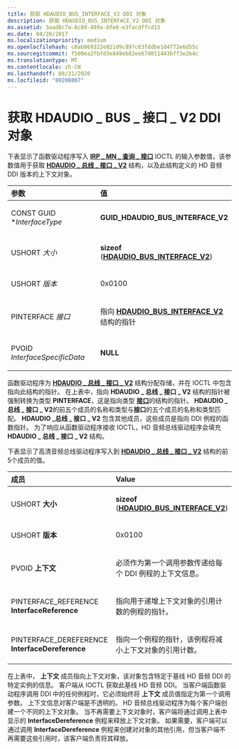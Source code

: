 ```yaml
---
title: 获取 HDAUDIO_BUS_INTERFACE_V2 DDI 对象
description: 获取 HDAUDIO_BUS_INTERFACE_V2 DDI 对象
ms.assetid: 3aad8c7a-8c89-499a-bfe8-e3facdffcd15
ms.date: 04/20/2017
ms.localizationpriority: medium
ms.openlocfilehash: c8ab869322e821d9c897c63fddbe1d4f72e6d55c
ms.sourcegitcommit: f500ea2fbfd3e849eb82ee67d011443bff3e2b4c
ms.translationtype: MT
ms.contentlocale: zh-CN
ms.lasthandoff: 08/31/2020
ms.locfileid: "89208807"
---
```

# <a name="obtaining-an-hdaudio_bus_interface_v2-ddi-object"></a>获取 HDAUDIO \_ BUS \_ 接口 \_ V2 DDI 对象


下表显示了函数驱动程序写入 [**IRP \_ MN \_ 查询 \_ 接口**](../kernel/irp-mn-query-interface.md) IOCTL 的输入参数值，该参数值用于获取 [**HDAUDIO \_ 总线 \_ 接口 \_ V2**](/windows-hardware/drivers/ddi/hdaudio/ns-hdaudio-_hdaudio_bus_interface_v2) 结构，以及此结构定义的 HD 音频 DDI 版本的上下文对象。

<table>
<colgroup>
<col width="50%" />
<col width="50%" />
</colgroup>
<thead>
<tr class="header">
<th align="left">参数</th>
<th align="left">值</th>
</tr>
</thead>
<tbody>
<tr class="odd">
<td align="left"><p>CONST GUID *<em>InterfaceType</em></p></td>
<td align="left"><p><strong>GUID_HDAUDIO_BUS_INTERFACE_V2</strong></p></td>
</tr>
<tr class="even">
<td align="left"><p>USHORT <em>大小</em></p></td>
<td align="left"><p><strong>sizeof</strong> (<a href="https://docs.microsoft.com/windows-hardware/drivers/ddi/hdaudio/ns-hdaudio-_hdaudio_bus_interface_v2" data-raw-source="[&lt;strong&gt;HDAUDIO_BUS_INTERFACE_V2&lt;/strong&gt;](/windows-hardware/drivers/ddi/hdaudio/ns-hdaudio-_hdaudio_bus_interface_v2)"><strong>HDAUDIO_BUS_INTERFACE_V2</strong></a>) </p></td>
</tr>
<tr class="odd">
<td align="left"><p>USHORT <em>版本</em></p></td>
<td align="left"><p>0x0100</p></td>
</tr>
<tr class="even">
<td align="left"><p>PINTERFACE <em>接口</em></p></td>
<td align="left"><p>指向 <a href="https://docs.microsoft.com/windows-hardware/drivers/ddi/hdaudio/ns-hdaudio-_hdaudio_bus_interface_v2" data-raw-source="[&lt;strong&gt;HDAUDIO_BUS_INTERFACE_V2&lt;/strong&gt;](/windows-hardware/drivers/ddi/hdaudio/ns-hdaudio-_hdaudio_bus_interface_v2)"><strong>HDAUDIO_BUS_INTERFACE_V2</strong></a> 结构的指针</p></td>
</tr>
<tr class="odd">
<td align="left"><p>PVOID <em>InterfaceSpecificData</em></p></td>
<td align="left"><p><strong>NULL</strong></p></td>
</tr>
</tbody>
</table>

 

函数驱动程序为 [**HDAUDIO \_ 总线 \_ 接口 \_ V2**](/windows-hardware/drivers/ddi/hdaudio/ns-hdaudio-_hdaudio_bus_interface_v2) 结构分配存储，并在 IOCTL 中包含指向此结构的指针。 在上表中，指向 **HDAUDIO \_ 总线 \_ 接口 \_ V2** 结构的指针被强制转换为类型 **PINTERFACE**，这是指向类型 [**接口**](/windows-hardware/drivers/ddi/wdm/ns-wdm-_interface)的结构的指针。 **HDAUDIO \_ 总线 \_ 接口 \_ V2**的前五个成员的名称和类型与**接口**的五个成员的名称和类型匹配。 **HDAUDIO \_总线 \_ 接口 \_ V2** 包含其他成员，这些成员是指向 DDI 例程的函数指针。 为了响应从函数驱动程序接收 IOCTL，HD 音频总线驱动程序会填充 **HDAUDIO \_ 总线 \_ 接口 \_ V2** 结构。

下表显示了高清音频总线驱动程序写入到 [**HDAUDIO \_ 总线 \_ 接口 \_ V2**](/windows-hardware/drivers/ddi/hdaudio/ns-hdaudio-_hdaudio_bus_interface_v2) 结构的前5个成员的值。

<table>
<colgroup>
<col width="50%" />
<col width="50%" />
</colgroup>
<thead>
<tr class="header">
<th align="left">成员</th>
<th align="left">Value</th>
</tr>
</thead>
<tbody>
<tr class="odd">
<td align="left"><p>USHORT <strong>大小</strong></p></td>
<td align="left"><p><strong>sizeof</strong> (<a href="https://docs.microsoft.com/windows-hardware/drivers/ddi/hdaudio/ns-hdaudio-_hdaudio_bus_interface_v2" data-raw-source="[&lt;strong&gt;HDAUDIO_BUS_INTERFACE_V2&lt;/strong&gt;](/windows-hardware/drivers/ddi/hdaudio/ns-hdaudio-_hdaudio_bus_interface_v2)"><strong>HDAUDIO_BUS_INTERFACE_V2</strong></a>) </p></td>
</tr>
<tr class="even">
<td align="left"><p>USHORT <strong>版本</strong></p></td>
<td align="left"><p>0x0100</p></td>
</tr>
<tr class="odd">
<td align="left"><p>PVOID <strong>上下文</strong></p></td>
<td align="left"><p>必须作为第一个调用参数传递给每个 DDI 例程的上下文信息。</p></td>
</tr>
<tr class="even">
<td align="left"><p>PINTERFACE_REFERENCE <strong>InterfaceReference</strong></p></td>
<td align="left"><p>指向用于递增上下文对象的引用计数的例程的指针。</p></td>
</tr>
<tr class="odd">
<td align="left"><p>PINTERFACE_DEREFERENCE <strong>InterfaceDereference</strong></p></td>
<td align="left"><p>指向一个例程的指针，该例程将减小上下文对象的引用计数。</p></td>
</tr>
</tbody>
</table>

 

在上表中， **上下文** 成员指向上下文对象，该对象包含特定于基线 HD 音频 DDI 的特定实例的信息。 客户端从 IOCTL 获取此基线 HD 音频 DDI。 当客户端函数驱动程序调用 DDI 中的任何例程时，它必须始终将 **上下文** 成员值指定为第一个调用参数。 上下文信息对客户端是不透明的。 HD 音频总线驱动程序为每个客户端创建一个不同的上下文对象。 当不再需要上下文对象时，客户端将通过调用上表中显示的 **InterfaceDereference** 例程来释放上下文对象。 如果需要，客户端可以通过调用 **InterfaceDereference** 例程来创建对对象的其他引用，但当客户端不再需要这些引用时，该客户端负责将其释放。

 


